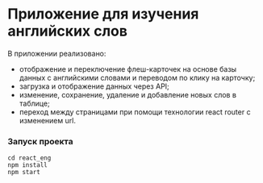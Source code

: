 # Приложение для изучения английских слов

В приложении реализовано:

* отображение и переключение флеш-карточек на основе базы данных с английскими словами и переводом по клику на карточку;
* загрузка и отображение данных через API;
* изменение, сохранение, удаление и добавление новых слов в таблице;
* переход между страницами при помощи технологии react router с изменением url.

### Запуск проекта

```git clone https://github.com/mrglk/react_eng.git
cd react_eng
npm install
npm start
